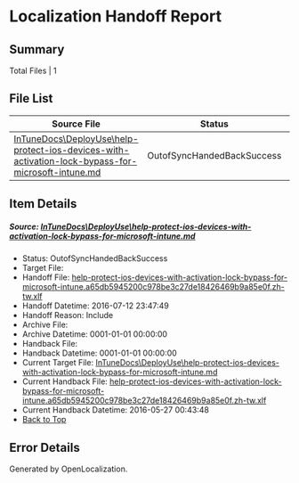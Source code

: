 # <a name='report-top'></a> Localization Handoff Report

## Summary
 Total Files | 1

## File List
 Source File | Status | Details 
 ----------- | ------ | ------- 
 [InTuneDocs\DeployUse\help-protect-ios-devices-with-activation-lock-bypass-for-microsoft-intune.md](https://github.com/Microsoft/IntuneDocs-pr/blob/d31d7b1143da0b219c3ffdf52aaae405e7e49db5/InTuneDocs/DeployUse/help-protect-ios-devices-with-activation-lock-bypass-for-microsoft-intune.md) | OutofSyncHandedBackSuccess | [Details](#7c65a72b66077ecbe9d9a9cbfd8961df51a9415346)

## Item Details
##### <a name='7c65a72b66077ecbe9d9a9cbfd8961df51a9415346'></a> Source: [InTuneDocs\DeployUse\help-protect-ios-devices-with-activation-lock-bypass-for-microsoft-intune.md](https://github.com/Microsoft/IntuneDocs-pr/blob/d31d7b1143da0b219c3ffdf52aaae405e7e49db5/InTuneDocs/DeployUse/help-protect-ios-devices-with-activation-lock-bypass-for-microsoft-intune.md)
* Status: OutofSyncHandedBackSuccess
* Target File: 
* Handoff File: [help-protect-ios-devices-with-activation-lock-bypass-for-microsoft-intune.a65db5945200c978be3c27de18426469b9a85e0f.zh-tw.xlf](https://github.com/Microsoft/EM.handoff/blob/9cc3833d3e63742c4e887f047f9f366467b5a05e/ol-handoff/Microsoft/IntuneDocs-pr.zh-tw/master/help-protect-ios-devices-with-activation-lock-bypass-for-microsoft-intune.a65db5945200c978be3c27de18426469b9a85e0f.zh-tw.xlf)
* Handoff Datetime: 2016-07-12 23:47:49
* Handoff Reason: Include
* Archive File: 
* Archive Datetime: 0001-01-01 00:00:00
* Handback File: 
* Handback Datetime: 0001-01-01 00:00:00
* Current Target File: [InTuneDocs\DeployUse\help-protect-ios-devices-with-activation-lock-bypass-for-microsoft-intune.md](https://github.com/Microsoft/IntuneDocs-pr.zh-tw/blob/888b2cf9711d4993ea2dae667a6b4ab2e494cbf7/InTuneDocs/DeployUse/help-protect-ios-devices-with-activation-lock-bypass-for-microsoft-intune.md)
* Current Handback File: [help-protect-ios-devices-with-activation-lock-bypass-for-microsoft-intune.a65db5945200c978be3c27de18426469b9a85e0f.zh-tw.xlf](https://github.com/Microsoft/EM.handback/blob/eba56c3beb054d947d9743c83b6a1f701959b4bc/ol-handback/Microsoft/IntuneDocs-pr.zh-tw/master/help-protect-ios-devices-with-activation-lock-bypass-for-microsoft-intune.a65db5945200c978be3c27de18426469b9a85e0f.zh-tw.xlf)
* Current Handback Datetime: 2016-05-27 00:43:48
* [Back to Top](#report-top)


## Error Details

Generated by OpenLocalization.
